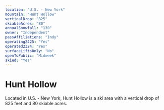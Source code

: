 ```yaml
---
location: "U.S. - New York"
mountain: "Hunt Hollow"
verticalDrop: "825"
skiableAcres: "80"
annualSnowfall: "130"
owner: "Independent"
passAffiliations: "Indy"
operating2425: "Yes"
operated2324: "Yes"
surfaceLiftsOnly: "No"
openToPublic: "Midweek"
skied: "Yes"
---
```


# Hunt Hollow

Located in U.S. - New York, Hunt Hollow is a ski area with a vertical drop of 825 feet and 80 skiable acres.
